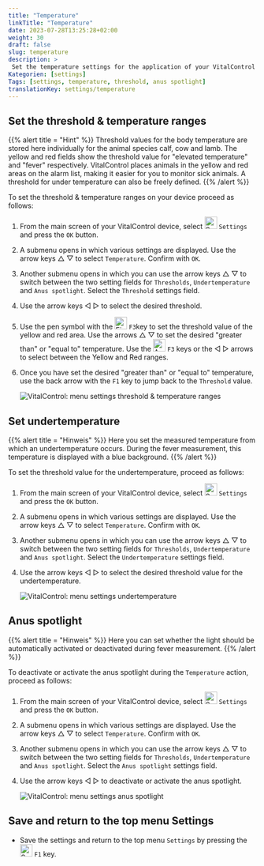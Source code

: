 ```yaml
---
title: "Temperature"
linkTitle: "Temperature"
date: 2023-07-28T13:25:28+02:00
weight: 30
draft: false
slug: temperature
description: >
 Set the temperature settings for the application of your VitalControl device
Kategorien: [settings]
Tags: [settings, temperature, threshold, anus spotlight]
translationKey: settings/temperature
---
```

## Set the threshold & temperature ranges
{{% alert title = "Hint" %}}
Threshold values for the body temperature are stored here individually for the animal species calf, cow and lamb. The yellow and red fields show the threshold value for "elevated temperature" and "fever" respectively. VitalControl places animals in the yellow and red areas on the alarm list, making it easier for you to monitor sick animals. A threshold for under temperature can also be freely defined.
{{% /alert %}}

To set the threshold & temperature ranges on your device proceed as follows:

1. From the main screen of your VitalControl device, select <img src="/icons/gear.svg" width="25" align="bottom" alt="Settings" /> `Settings` and press the `OK` button.

2. A submenu opens in which various settings are displayed. Use the arrow keys △ ▽ to select `Temperature`. Confirm with `OK`.

3. Another submenu opens in which you can use the arrow keys △ ▽ to switch between the two setting fields for `Thresholds`, `Undertemperature` and `Anus spotlight`. Select the `Threshold` settings field.

4. Use the arrow keys ◁ ▷ to select the desired threshold.

5. Use the pen symbol with the <img src="/icons/edit.svg" width="25" align="bottom" alt="Einstellungen" /> `F3`key to set the threshold value of the yellow and red area. Use the arrows △ ▽ to set the desired "greater than" or "equal to" temperature. Use the <img src="/icons/arrow.svg" width="25" align="bottom" alt="Arrow" /> `F3` keys or the ◁ ▷ arrows to select between the Yellow and Red ranges.

6. Once you have set the desired "greater than" or "equal to" temperature, use the back arrow with the `F1` key to jump back to the `Threshold` value.

    ![VitalControl: menu settings threshold & temperature ranges](../images/threshold.png "Threshold & Temperature ranges")


## Set undertemperature
{{% alert title = "Hinweis" %}}
Here you set the measured temperature from which an undertemperature occurs. During the fever measurement, this temperature is displayed with a blue background.
{{% /alert %}}

To set the threshold value for the undertemperature, proceed as follows:

1. From the main screen of your VitalControl device, select <img src="/icons/gear.svg" width="25" align="bottom" alt="Settings" /> `Settings` and press the `OK` button.

2. A submenu opens in which various settings are displayed. Use the arrow keys △ ▽ to select `Temperature`. Confirm with `OK`.

3. Another submenu opens in which you can use the arrow keys △ ▽ to switch between the two setting fields for `Thresholds`, `Undertemperature` and `Anus spotlight`. Select the `Undertemperature` settings field.

4. Use the arrow keys ◁ ▷ to select the desired threshold value for the undertemperature.

    ![VitalControl: menu settings undertemperature](../images/undertemperature.png "Undertemperature")

## Anus spotlight
{{% alert title = "Hinweis" %}}
Here you can set whether the light should be automatically activated or deactivated during fever measurement.
{{% /alert %}}

To deactivate or activate the anus spotlight during the `Temperature` action, proceed as follows:

1. From the main screen of your VitalControl device, select <img src="/icons/gear.svg" width="25" align="bottom" alt="Settings" /> `Settings` and press the `OK` button.

2. A submenu opens in which various settings are displayed. Use the arrow keys △ ▽ to select `Temperature`. Confirm with `OK`.

3.  Another submenu opens in which you can use the arrow keys △ ▽ to switch between the two setting fields for `Thresholds`, `Undertemperature` and `Anus spotlight`. Select the `Anus spotlight` settings field.

4. Use the arrow keys ◁ ▷ to deactivate or activate the anus spotlight.

    ![VitalControl: menu settings anus spotlight](../images/anusspotlight.png "Anus spotlight")

## Save and return to the top menu Settings

- Save the settings and return to the top menu `Settings` by pressing the <img src="/icons/save-return.svg" width="25" align="bottom" alt="Save and return" /> `F1` key.

